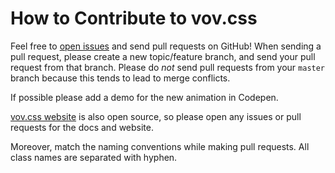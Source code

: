 How to Contribute to vov.css
============================

Feel free to [open issues](https://github.com/vaibhav111tandon/vov.css/issues) and send pull requests on GitHub! When sending a
pull request, please create a new topic/feature branch, and send your pull
request from that branch. Please do *not* send pull requests from your `master`
branch because this tends to lead to merge conflicts.

If possible please add a demo for the new animation in Codepen.

[vov.css website](https://vaibhav111tandon.github.io/vov.css/) is also open source, so please open any issues or pull
requests for the docs and website.

Moreover, match the naming conventions while making pull requests. All class names are separated with hyphen.
